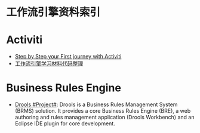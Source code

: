 # 工作流引擎资料索引

# Activiti

- [Step by Step your First journey with Activiti](https://parg.co/Uc9)
- [工作流引擎学习材料代码整理](https://gitee.com/flyPiglet/ActivitiStudy/tree/master)

# Business Rules Engine
- [Drools #Project#](https://www.drools.org/): Drools is a Business Rules Management System (BRMS) solution. It provides a core Business Rules Engine (BRE), a web authoring and rules management application (Drools Workbench) and an Eclipse IDE plugin for core development.
